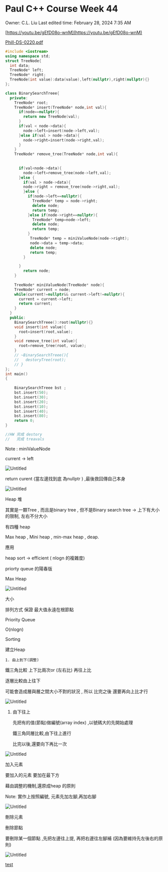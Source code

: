 # Paul C++ Course Week 44

Owner: C.L. Liu
Last edited time: February 28, 2024 7:35 AM

[https://youtu.be/gEfD08o-wnM](https://youtu.be/gEfD08o-wnM)

[Phill-DS-0220.pdf](Paul%20C++%20Course%20Week%2044%20c1bd638f32ff41dc96c249f90a487a9c/Phill-DS-0220.pdf)

```cpp
#include <iostream>
using namespace std;
struct TreeNode{
  int data;
  TreeNode* left;
  TreeNode* right;
  TreeNode(int value):data(value),left(nullptr),right(nullptr){}
};

class BinarySearchTreee{
  private: 
    TreeNode* root;
    TreeNode* insert(TreeNode* node,int val){
      if(node==nullptr){
        return new TreeNode(val);
      }
      if(val < node->data){
        node->left=insert(node->left,val);
      }else if(val > node->data){
        node->right=insert(node->right,val);
      }
    }
    TreeNode* remove_tree(TreeNode* node,int val){
      
      
      if(val<node->data){
        node->left=remove_tree(node->left,val);
      }else { 
        if(val > node->data){
        node->right = remove_tree(node->right,val);
        }else {
          if(node->left==nullptr){
            TreeNode* temp = node->right;
            delete node;
            return temp;
          }else if(node->right==nullptr){
            TreeNode* temp=node->left;
            delete node;
            return temp;
          }
           TreeNode* temp = miniValueNode(node->right);
           node->data = temp->data;
           delete node;
           return temp;
        }

      }
        return node;
    }
    
    TreeNode* miniValueNode(TreeNode* node){
    TreeNode* current = node;
    while(current!=nullptr&& current->left!=nullptr){
      current = current->left;
      return current;
    }
  }
  public:
    BinarySearchTreee():root(nullptr){}
    void insert(int value){
      root=insert(root,value);
    }
    void remove_tree(int value){
      root=remove_tree(root, value);
    }
    // ~BinarySearchTreee(){
    //   destoryTree(root);
    // }
};
int main() 
{
    
    BinarySearchTreee bst ; 
    bst.insert(50);
    bst.insert(30);
    bst.insert(20);
    bst.insert(10);
    bst.insert(40);
    bst.insert(80);
    return 0;
}   

//HW 完成 destory 
//	 完成 treavals 
```

Note : miniValueNode 

current → left 

![Untitled](Paul%20C++%20Course%20Week%2044%20c1bd638f32ff41dc96c249f90a487a9c/Untitled.png)

return curent  (當左邊找到底 為nullptr ) ,最後救回傳自己本身

![Untitled](Paul%20C++%20Course%20Week%2044%20c1bd638f32ff41dc96c249f90a487a9c/Untitled%201.png)

Heap 堆 

其實是一顆Tree ,  而且是binary tree , 但不是Binary search tree → 上下有大小的限制, 左右不分大小 

有四種 heap 

Max heap , Mini heap , min-max heap , deap.

應用

heap sort  → efficient  ( nlogn 的複雜度) 

priorty queue 的陽春版

Max Heap 

![Untitled](Paul%20C++%20Course%20Week%2044%20c1bd638f32ff41dc96c249f90a487a9c/Untitled%202.png)

大小

排列方式 保證 最大值永遠在根節點 

Priority Queue

O(nlogn)

Sorting

建立Heap 

    1. 由上到下(調整)

   鐵三角比較 上下比兩次or (左右比) 再往上比

   逐層比較由上往下

   可能會造成層與層之間大小不對的狀況 , 所以 比完之後 還要再向上比才行

![Untitled](Paul%20C++%20Course%20Week%2044%20c1bd638f32ff41dc96c249f90a487a9c/Untitled%203.png)

1. 由下往上

   先把有的值(節點)做編號(array index) ,以號碼大的先開始處理

   鐵三角同層比較,由下往上進行

   比完以後,還要向下再比一次

![Untitled](Paul%20C++%20Course%20Week%2044%20c1bd638f32ff41dc96c249f90a487a9c/Untitled%204.png)

加入元素

要加入的元素 要加在最下方

藉由調整的機制,還原成heap 的原則

Note: 實作上按照編號, 元素先加左腳,再加右腳

![Untitled](Paul%20C++%20Course%20Week%2044%20c1bd638f32ff41dc96c249f90a487a9c/Untitled%205.png)

 刪除元素

刪除節點

要刪除某一個節點 ,先把左邊往上提, 再把右邊往左腳補 (因為要維持先左後右的原則) 

![Untitled](Paul%20C++%20Course%20Week%2044%20c1bd638f32ff41dc96c249f90a487a9c/Untitled%206.png)

[test](Paul%20C++%20Course%20Week%2044%20c1bd638f32ff41dc96c249f90a487a9c/test%20e0257406a72b4b90990c4d9c0329ed9c.md)
